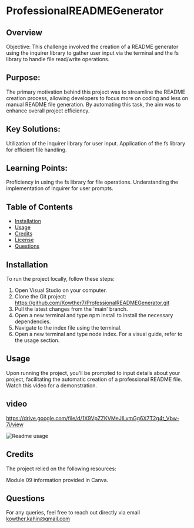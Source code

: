 # ProfessionalREADMEGenerator

## Overview
Objective: This challenge involved the creation of a README generator using the inquirer library to gather user input via the terminal and the fs library to handle file read/write operations.

## Purpose: 
The primary motivation behind this project was to streamline the README creation process, allowing developers to focus more on coding and less on manual README file generation. By automating this task, the aim was to enhance overall project efficiency.

## Key Solutions:

Utilization of the inquirer library for user input.
Application of the fs library for efficient file handling.

## Learning Points:

Proficiency in using the fs library for file operations.
Understanding the implementation of inquirer for user prompts.

## Table of Contents

- [Installation](#installation)
- [Usage](#usage)
- [Credits](#credits)
- [License](#license)
- [Questions](#questions)


## Installation
To run the project locally, follow these steps:

1. Open Visual Studio on your computer.
2. Clone the Git project: https://github.com/Kowther7/ProfessionalREADMEGenerator.git 
3. Pull the latest changes from the 'main' branch.
4. Open a new terminal and type npm install to install the necessary dependencies.
5. Navigate to the index file using the terminal.
6. Open a new terminal and type node index.
For a visual guide, refer to the usage section.

## Usage
Upon running the project, you'll be prompted to input details about your project, facilitating the automatic creation of a professional README file. Watch this video for a demonstration.
## video 

https://drive.google.com/file/d/1X9VpZZKVMeJILymGg6X7T2g4t_Vbw-7i/view


![Readme usage](assets/img/gif.gif)

## Credits
The project relied on the following resources:

Module 09 information provided in Canva.



## Questions
For any queries, feel free to reach out directly via email kowther.kahin@gmail.com